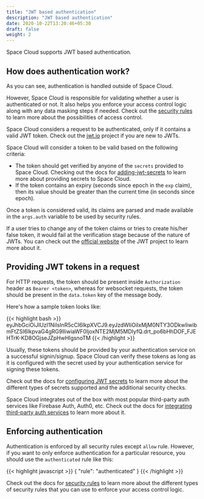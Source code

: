 ```yaml
---
title: "JWT based authentication"
description: "JWT based authentication"
date: 2020-10-22T13:20:46+05:30
draft: false
weight: 2
---
```


Space Cloud supports JWT based authentication. 

## How does authentication work?

As you can see, authentication is handled outside of Space Cloud. 

However, Space Cloud is responsible for validating whether a user is authenticated or not. It also helps you enforce your access control logic along with any data masking steps if needed. Check out the [security rules](/security/security-rules) to learn more about the possibilities of access control.

Space Cloud considers a request to be authenticated, only if it contains a valid JWT token. Check out the [jwt.io](https://jwt.io) project if you are new to JWTs.

Space Cloud will consider a token to be valid based on the following criteria:

- The token should get verified by anyone of the `secrets` provided to Space Cloud. Checking out the docs for [adding-jwt-secrets](/security/jwt-based-authentication/configuring-jwt-secrets) to learn more about providing secrets to Space Cloud.
- If the token contains an expiry (seconds since epoch in the `exp` claim), then its value should be greater than the current time (in seconds since epoch).

Once a token is considered valid, its claims are parsed and made available in the `args.auth` variable to be used by security rules.

If a user tries to change any of the token claims or tries to create his/her false token, it would fail at the verification stage because of the nature of JWTs. You can check out the [official website](https://jwt.io) of the JWT project to learn more about it.

## Providing JWT tokens in a request

For HTTP requests, the token should be present inside `Authorization` header as `Bearer <token>`, whereas for websocket requests, the token should be present in the `data.token` key of the message body.

Here's how a sample token looks like:

{{< highlight bash >}}
eyJhbGciOiJIUzI1NiIsInR5cCI6IkpXVCJ9.eyJzdWIiOiIxMjM0NTY3ODkwIiwibmFtZSI6IkpvaG4gRG9lIiwiaWF0IjoxNTE2MjM5MDIyfQ.drt_po6bHhDOF_FJEHTrK-KD8OGjseJZpHwHIgsnoTM
{{< /highlight >}}


Usually, these tokens should be provided by your authentication service on a successful signin/signup. Space Cloud can verify these tokens as long as it is configured with the secret used by your authentication service for signing these tokens.

Check out the docs for [configuring JWT secrets](/security/jwt-based-authentication/configuring-jwt-secrets) to learn more about the different types of secrets supported and the additional security checks.

Space Cloud integrates out of the box with most popular third-party auth services like Firebase Auth, Auth0, etc. Check out the docs for [integrating third-party auth services](/security/jwt-based-authentication/third-party-auth) to learn more about it.

## Enforcing authentication

Authentication is enforced by all security rules except `allow` rule. However, if you want to only enforce authentication for a particular resource, you should use the `authenticated` rule like this:

{{< highlight javascript >}}
{
  "rule": "authenticated"
}
{{< /highlight >}}

Check out the docs for [security rules](/security/security-rules) to learn more about the different types of security rules that you can use to enforce your access control logic.